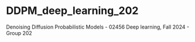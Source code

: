 # DDPM_deep_learning_202
Denoising Diffusion Probabilistic Models - 02456 Deep learning, Fall 2024 - Group 202
